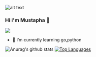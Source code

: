 ![alt text](https://media-exp1.licdn.com/dms/image/C5616AQGaVtbTa5PvmA/profile-displaybackgroundimage-shrink_350_1400/0/1574949620142?e=1613606400&v=beta&t=9fpAlZtdGCeUzunpU-aIA2ZHGM0jeXSV1BFBRlJ_qRA)
### Hi i'm Mustapha 👋
![](https://vistr.dev/badge?repo=MustaphaAlioglou.MustaphaAlioglou)
- 🌱 I’m currently learning go,python


![Anurag's github stats](https://github-readme-stats.vercel.app/api?username=MustaphaAlioglou&theme=radical&show_icons=true)
[![Top Languages](https://github-readme-stats.vercel.app/api/top-langs/?username=MustaphaAlioglou&layout=compact)](https://github.com/anuraghazra/github-readme-stats)

<!--

📷 [instagram][instagram] **|** 
👔 [linkedin][linkedin]

[banner]: https://raw.githubusercontent.com/MustaphaAlioglou/MustaphaAlioglou/master/Sun.jpg
[instagram]: https://www.instagram.com/mustapha_sz/
[linkedin]: https://www.linkedin.com/in/mustapha-alioglou/

